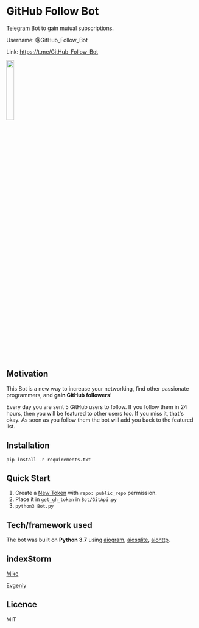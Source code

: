 # GitHub Follow Bot
[Telegram](https://telegram.org/) Bot to gain mutual subscriptions.

Username: @GitHub_Follow_Bot

Link: https://t.me/GitHub_Follow_Bot

<img src="https://imgur.com/HCl5DmU.jpg" width="20%" height="20%">

## Motivation
This Bot is a new way to increase your networking, find other passionate programmers, and **gain GitHub followers**!

Every day you are sent 5 GitHub users to follow. If you follow them in 24 hours, then you will be featured to other users too. If you miss it, that's okay. As soon as you follow them the bot will add you back to the featured list.

## Installation
`pip install -r requirements.txt`

## Quick Start
1. Create a [New Token](https://github.com/settings/tokens) with `repo: public_repo` permission.
2. Place it in `get_gh_token` in `Bot/GitApi.py`
3. `python3 Bot.py`

## Tech/framework used
The bot was built on **Python 3.7** using [aiogram](https://github.com/aiogram/aiogram), [aiosqlite](https://github.com/omnilib/aiosqlite), [aiohttp](https://github.com/aio-libs/aiohttp).

## indexStorm
[Mike](https://github.com/ovyan)

[Evgeniy](https://github.com/own2pwn)

## Licence
MIT
